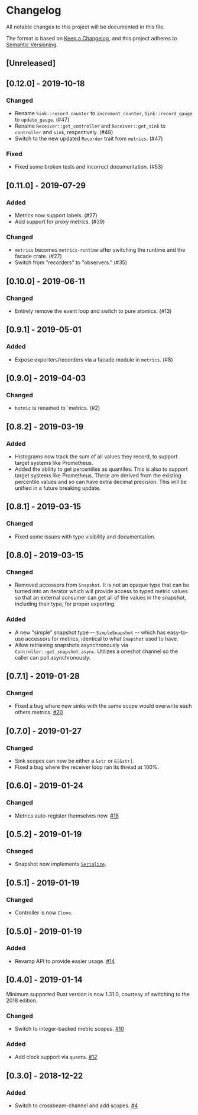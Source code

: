 # Changelog
All notable changes to this project will be documented in this file.

The format is based on [Keep a Changelog](https://keepachangelog.com/en/1.0.0/),
and this project adheres to [Semantic Versioning](https://semver.org/spec/v2.0.0.html).

## [Unreleased]

## [0.12.0] - 2019-10-18
### Changed
- Rename `Sink::record_counter` to `increment_counter`, `Sink::record_gauge` to `update_gauge`. (#47)
- Rename `Receiver::get_controller` and `Receiver::get_sink` to `controller` and `sink`, respectively. (#48)
- Switch to the new updated `Recorder` trait from `metrics`. (#47)

### Fixed
- Fixed some broken tests and incorrect documentation. (#53)

## [0.11.0] - 2019-07-29
### Added
- Metrics now support labels. (#27)
- Add support for proxy metrics. (#39)

### Changed
- `metrics` becomes `metrics-runtime` after switching the runtime and the facade crate. (#27)
- Switch from "recorders" to "observers." (#35)

## [0.10.0] - 2019-06-11
### Changed
- Entirely remove the event loop and switch to pure atomics. (#13)

## [0.9.1] - 2019-05-01
### Added
- Expose exporters/recorders via a facade module in `metrics`. (#8)

## [0.9.0] - 2019-04-03
### Changed
- `hotmic` is renamed to `metrics. (#2)

## [0.8.2] - 2019-03-19
### Added
- Histograms now track the sum of all values they record, to support target systems like Prometheus.
- Added the ability to get percentiles as quantiles.  This is also to support target systems like Prometheus.  These are derived from the existing percentile values and so can have extra decimal precision.  This will be unified in a future breaking update.

## [0.8.1] - 2019-03-15
### Changed
- Fixed some issues with type visibility and documentation.

## [0.8.0] - 2019-03-15
### Changed
- Removed accessors from `Snapshot`.  It is not an opaque type that can be turned into an iterator which will provide access to typed metric values so that an external consumer can get all of the values in the snapshot, including their type, for proper exporting.
### Added
- A new "simple" snapshot type -- `SimpleSnapshot` -- which has easy-to-use accessors for metrics, identical to what `Snapshot` used to have.
- Allow retrieving snapshots asynchronously via `Controller::get_snapshot_async`.  Utilizes a oneshot channel so the caller can poll asynchronously.

## [0.7.1] - 2019-01-28
### Changed
- Fixed a bug where new sinks with the same scope would overwrite each others metrics. [#20](https://github.com/nuclearfurnace/hotmic/pull/20)

## [0.7.0] - 2019-01-27
### Changed
- Sink scopes can now be either a `&str` or `&[&str]`.
- Fixed a bug where the receiver loop ran its thread at 100%.

## [0.6.0] - 2019-01-24
### Changed
- Metrics auto-register themselves now. [#16](https://github.com/nuclearfurnace/hotmic/pull/16)

## [0.5.2] - 2019-01-19
### Changed
- Snapshot now implements [`Serialize`](https://docs.rs/serde/1.0.85/serde/trait.Serialize.html).

## [0.5.1] - 2019-01-19
### Changed
- Controller is now `Clone`.

## [0.5.0] - 2019-01-19
### Added
- Revamp API to provide easier usage. [#14](https://github.com/nuclearfurnace/hotmic/pull/14)

## [0.4.0] - 2019-01-14
Minimum supported Rust version is now 1.31.0, courtesy of switching to the 2018 edition.

### Changed
- Switch to integer-backed metric scopes. [#10](https://github.com/nuclearfurnace/hotmic/pull/10)
### Added
- Add clock support via `quanta`. [#12](https://github.com/nuclearfurnace/hotmic/pull/12)

## [0.3.0] - 2018-12-22
### Added
- Switch to crossbeam-channel and add scopes. [#4](https://github.com/nuclearfurnace/hotmic/pull/4)
